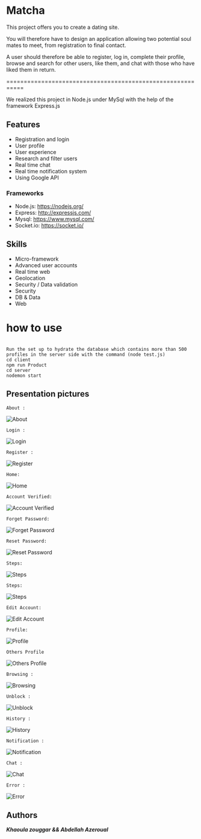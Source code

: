 # Matcha
This project offers you to create a dating site.

You will therefore have to design an application allowing two potential soul mates to meet,
from registration to final contact.

A user should therefore be able to register, log in, complete their profile, browse and search for other users,
like them, and chat with those who have liked them in return.

===========================================================

We realized this project in Node.js under MySql with the help of the framework Express.js

## Features

- Registration and login
- User profile
- User experience
- Research and filter users
- Real time chat
- Real time notification system
- Using Google API

### Frameworks

- Node.js: https://nodejs.org/
- Express: http://expressjs.com/
- Mysql: https://www.mysql.com/
- Socket.io: https://socket.io/

## Skills

- Micro-framework
- Advanced user accounts
- Real time web
- Geolocation
- Security / Data validation
- Security
- DB & Data
- Web

# how to use
```

Run the set up to hydrate the database which contains more than 500 profiles in the server side with the command (node test.js)
cd client
npm run Product
cd server
nodemon start 

```

## Presentation pictures

```
About :
```
![About](https://github.com/khaoulazouggar/Matcha/blob/master/Images/Screen%Shot%2021-03-18%at%10.22.14%AM.png)
 ```
 Login :
 ```
 ![Login](https://github.com/khaoulazouggar/Matcha/blob/master/Images/Screen%Shot%2021-03-18%at%10.22.14%AM.png)
 ```
 Register :
 ```
 ![Register](https://github.com/khaoulazouggar/matcha/raw/master/Images/Screen%20Shot%202021-03-18%20at%2010.21.38%20AM.png)
 ```
 Home: 
 ```
 ![Home](https://github.com/khaoulazouggar/matcha/raw/master/Images/Screen%20Shot%202021-03-18%20at%2010.19.39%20AM.png)
 ```
 Account Verified: 
 ```
 ![Account Verified](https://github.com/khaoulazouggar/Matcha/blob/master/Images/Screen%Shot%2021-03-18%at%10.23.58%AM.png)
 ```
 Forget Password: 
 ```
 ![Forget Password](https://github.com/khaoulazouggar/Matcha/blob/master/Images/Screen%Shot%2021-03-18%at%10.24.18%AM.png)
 ```
 Reset Password: 
 ```
 ![Reset Password](https://github.com/khaoulazouggar/Matcha/blob/master/Images/Screen%Shot%2021-03-18%at%10.25.01%AM.png)
 ```
 Steps: 
 ```
 ![Steps](https://github.com/khaoulazouggar/Matcha/blob/master/Images/Screen%Shot%2021-03-18%at%10.25.52%AM.png)
 ```
 Steps: 
 ```
 ![Steps](https://github.com/khaoulazouggar/Matcha/blob/master/Images/Screen%Shot%2021-03-18%at%10.26.38%AM.png)
 ```
 Edit Account: 
 ```
 ![Edit Account](https://github.com/khaoulazouggar/Matcha/blob/master/Images/Screen%Shot%2021-03-18%at%10.31.57%AM.png)
 ```
 Profile: 
 ```
 ![Profile](https://github.com/khaoulazouggar/Matcha/blob/master/Images/Screen%Shot%2021-03-18%at%10.32.19%AM.png)
 ``` 
 Others Profile
 ```
 ![Others Profile](https://github.com/khaoulazouggar/Matcha/blob/master/Images/Screen%Shot%2021-03-18%at%10.33.21%AM.png)
 ```
 Browsing :
 ```
 ![Browsing](https://github.com/khaoulazouggar/Matcha/blob/master/Images/Screen%Shot%2021-03-18%at%10.34.04%AM.png)
 ``` 
 Unblock :
 ```
 ![Unblock](https://github.com/khaoulazouggar/Matcha/blob/master/Images/Screen%Shot%2021-03-18%at%10.35.05%AM.png)
 ```
 History : 
 ```
 ![History](https://github.com/khaoulazouggar/Matcha/blob/master/Images/Screen%Shot%2021-03-18%at%10.35.19%AM.png)
 ```
 Notification : 
 ```
 ![Notification](https://github.com/khaoulazouggar/Matcha/blob/master/Images/Screen%Shot%2021-03-18%at%10.39.42%AM.png)
 ``` 
 Chat :
 ```
 ![Chat](https://github.com/khaoulazouggar/Matcha/blob/master/Images/Screen%Shot%2021-03-18%at%10.40.41%AM.png)
 ```
 Error : 
 ```
 ![Error](https://github.com/khaoulazouggar/Matcha/blob/master/Images/Screen%Shot%2021-03-18%at%10.41.10%AM.png)

## Authors

***Khaoula zouggar && Abdellah Azeroual***
